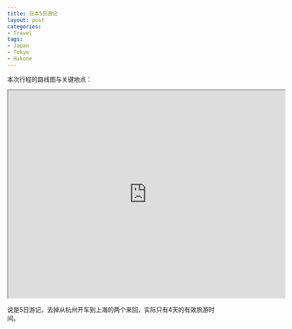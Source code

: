 ```yaml
---
title: 日本5日游记
layout: post
categories:
- Travel
tags:
- Japan
- Tokyo
- Hakone
---
```


本次行程的路线图与关键地点：

<iframe src="https://www.google.com/maps/d/u/0/embed?mid=1KFyVHIiISXqwxIxtdiHbfcwuPxmOSblg" width="640" height="480"></iframe>

说是5日游记，去掉从杭州开车到上海的两个来回，实际只有4天的有效旅游时间。